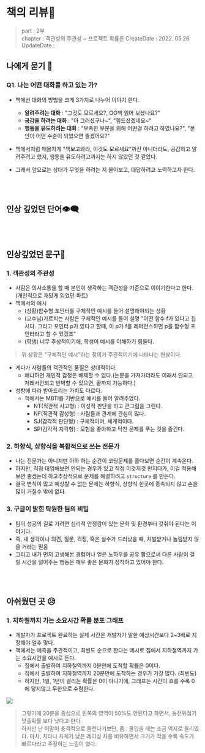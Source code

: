 
# 책의 리뷰📔
> part : 2부   
> chapter :  객관성의 주관성 ~ 프로젝트 확률론
> CreateDate : 2022. 05.26    
> UpdateDate :  
## 나에게 묻기 💭


### Q1. 나는 어떤 대화를 하고 있는 가? 
 - 책에선 대화의 방법을 크게 3가지로 나누어 이야기 한다.
    - **알려주려는 대화**  :  "그것도 모르세요?, OO책 읽어 보셨나요?"
    - **공감을 하려는 대화** : "아 그러셨구나~", "힘드셨겠네요~"
    - **행동을 유도하려는 대화** : "부족한 부분을 위해 어떤걸 하려고 하였나요?", "본인이 어떤 수준이 되었으면 좋겠어요?"  
  
 - 책에서처럼 매몰차게 "책보고와라, 이것도 모르세요"까진 아니더라도, 공감하고 알려주려고 했지, 행동을 유도하려고까지는 하지 않았던 것 같았다.
 - 그래서 앞으로는 상대가 무엇을 하려는 지 물어보고, 대답하려고 노력하고자 한다. 
 
<br></br>

## 인상 깊었던 단어👁‍🗨


<br></br>

## 인상깊었던 문구💬

### 1. 객관성의 주관성
   - 사람은 의사소통을 할 때 본인이 생각하는 객관성을 기준으로 이야기한다고 한다. (개인적으로 재밌게 읽었던 파트)
   - 책에서의 예시
      - (상황)함수형 포인터를 구체적인 예시를 들어 설명해야되는 상황
      - (교수님)가르치는 사람은 구체적인 예시를 들어 설명 "어떤 함수 f가 있다고 칩시다. 그리고 포인터 p가 있다고 할때, 이 p가 f를 레퍼런스하면 p를 함수형 포인터라고 할 수 있겠죠"
      - (학생) 너무 추상적이기에, 학생이 예시를 이해하기 힘들다. 

  > 위 상황은 "구체적인 예시"라는 정의가 주관적이기에 나타나는 현상이다. 

 - 게다가 사람들의 객관적인 품질은 상대적이다.
    -  왜냐하면  개인적 감정은 배제할 수 없다.(논문을 가져가더라도 이래서 안되고 저래서안되고 반박할 수 있으면, 끝까지 가능하다.)
 - 성향에 따라 받아드리는 가치도 다르다.
      - 책에서는 MBTI를 기반으로 예시를 들어 알려주었다. 
           - NT(직관적 사고형) : 이성적 판단을 하고 큰그림을 그린다. 
           - NF(직관적 감성형) : 사람들과 관계에 관심이 많다.
           - SJ(감각적 판단형) : 구체적이며, 체계적이다.
           - SP(감각적 지각형) : 모험을 좋아하고 닥친 문제를 푸는 것을 즐긴다.

### 2. 하향식, 상향식을 복합적으로 쓰는 전문가
 - 나는 전문가는 아니지만 아하 하는 순간이 코딩문제를 풀다보면 순간이 계속온다.
 - 하지만, 직접 대입해보면 안되는 경우가 있고 직접 이것저것 만지다가, 이걸 적용해보면 좋겠는데 하고추상적으로 문제를 해결하려고 `structure` 를 만든다. 
 - 결국 변칙이 많고 예상할 수 없는 문제는 하향식, 상향식 한곳에 종속되지 않고 손을 많이 거칠수 밖에 없다.

### 3. 구글이 밝힌 탁원한 팀의 비밀
 - 팀이 성공의 길로 가려면 심리적 안정감이 있는 문화 및 환경부터 갖춰야 된다는 이야기다.
 - 즉, 내 생각이나 의견, 질문, 걱정, 혹은 실수가 드러났을 때, 처벌받거나 놀림받지 않을 거라는 믿음  
 - 그리고 내가 먼저 고생해본 경험이나 얻은 노하우를 공유 함으로써 다른 사람이 걸릴 시간을 덜어주는 행동은 매우 좋은 문화가
 정착하고 있어야 한다.

<br></br>

## 아쉬웠던 곳 😥

### 1. 지하철까지 가는 소요시간 확률 분포 그래프
 - 개발자가 프로젝트 완료하는 실제 시간은 개발자가 말한 예상시간보다 2~3배로 지정해야 얼추 맞다.
 - 책에서는 예측을 주관적이고, 최빈도 순으로 한다는 예시로 집에서 지하철역까지 가는 소요시간을 예시로 든다.
    - 집에서 출발하여 지하철역까지 0분안에 도착할 확률은 0이다.
    - 집에서 출발하여 지하철역까지 20분안에 도착하는 경우가 가장 많다. (최빈도)
    - 하지만, 1일, 1년이 걸리는 확률은 0이 아니기에, 그래프는 시간이 흐를 수록 0에 닿지않고 무한으로 수렴한다.

<img src="../image/subwayArrivalRateGraph.jpg">

 > 그렇기에 20분을 중심으로 왼쪽의 영역이 50%도 안된다고 하면서, 동전뒤집기 맞출확률 보다 낮다고 한다.    
 > 하지만 난 이말이 충격적으로 들린다기보단, 좀.. 몰입을 깨는 조금 억지로 들리였다.
 > 마치, 치타나 차체가 낮은 레이싱 차를 비유하면서 크기가 작을 수록 속도가 빠르다라고 주장하는 느낌이 였다. 
